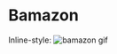 # Bamazon

Inline-style: 
![bamazon gif](C:\Users\vvans\Desktop\nwbc\HW\HW9\Bamazon "Bamazon Demo")
